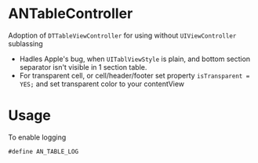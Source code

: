 # ANTableController

Adoption of `DTTableViewController` for using without `UIViewController` sublassing

* Hadles Apple's bug, when `UITablViewStyle` is plain, and bottom section separator isn't visible in 1 section table.
* For transparent cell, or cell/header/footer set property `isTransparent = YES;` and set transparent color to your contentView

# Usage

To enable logging
```
#define AN_TABLE_LOG
```
